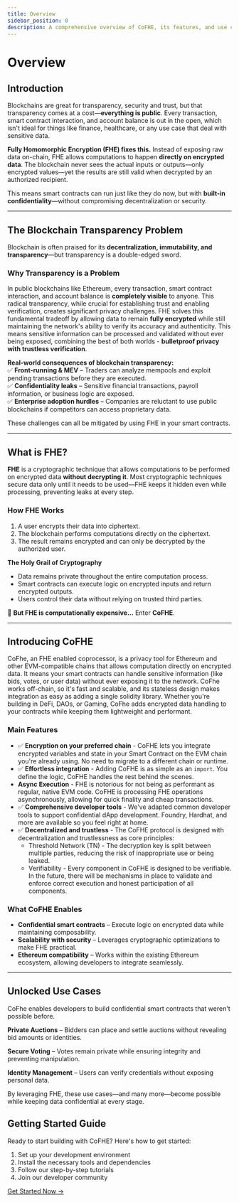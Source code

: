 ```yaml
---
title: Overview
sidebar_position: 0
description: A comprehensive overview of CoFHE, its features, and use cases
---
```


# **Overview**


## **Introduction**

Blockchains are great for transparency, security and trust, but that transparency comes at a cost—**everything is public**. Every transaction, smart contract interaction, and account balance is out in the open, which isn't ideal for things like finance, healthcare, or any use case that deal with sensitive data.

**Fully Homomorphic Encryption (FHE) fixes this.** Instead of exposing raw data on-chain, FHE allows computations to happen **directly on encrypted data**. The blockchain never sees the actual inputs or outputs—only encrypted values—yet the results are still valid when decrypted by an authorized recipient.

This means smart contracts can run just like they do now, but with **built-in confidentiality**—without compromising decentralization or security.


---


## **The Blockchain Transparency Problem**

Blockchain is often praised for its **decentralization, immutability, and transparency**—but transparency is a double-edged sword.


### **Why Transparency is a Problem**

In public blockchains like Ethereum, every transaction, smart contract interaction, and account balance is **completely visible** to anyone. This radical transparency, while crucial for establishing trust and enabling verification, creates significant privacy challenges. FHE solves this fundamental tradeoff by allowing data to remain **fully encrypted** while still maintaining the network's ability to verify its accuracy and authenticity. This means sensitive information can be processed and validated without ever being exposed, combining the best of both worlds - **bulletproof privacy with trustless verification**.

**Real-world consequences of blockchain transparency:** \
 ✅ **Front-running & MEV** – Traders can analyze mempools and exploit pending transactions before they are executed. \
 ✅ **Confidentiality leaks** – Sensitive financial transactions, payroll information, or business logic are exposed. \
 ✅ **Enterprise adoption hurdles** – Companies are reluctant to use public blockchains if competitors can access proprietary data.

These challenges can all be mitigated by using FHE in your smart contracts.


---


## **What is FHE?**

**FHE** is a cryptographic technique that allows computations to be performed on encrypted data **without decrypting it**. Most cryptographic techniques secure data only until it needs to be used—FHE keeps it hidden even while processing, preventing leaks at every step.


### **How FHE Works**



1. A user encrypts their data into ciphertext.
2. The blockchain performs computations directly on the ciphertext.
3. The result remains encrypted and can only be decrypted by the authorized user.

**The Holy Grail of Cryptography**



* Data remains private throughout the entire computation process.
* Smart contracts can execute logic on encrypted inputs and return encrypted outputs.
* Users control their data without relying on trusted third parties.

🔐 **But FHE is computationally expensive...** Enter **CoFHE**.


---


## **Introducing CoFHE**

CoFhe, an FHE enabled coprocessor, is a privacy tool for Ethereum and other EVM-compatible chains that allows computation directly on encrypted data. It means your smart contracts can handle sensitive information (like bids, votes, or user data) without ever exposing it to the network. CoFhe works off-chain, so it's fast and scalable, and its stateless design makes integration as easy as adding a single solidity library. Whether you're building in DeFi, DAOs, or Gaming, CoFhe adds encrypted data handling to your contracts while keeping them lightweight and performant.


### **Main Features**

- ✅ **Encryption on your preferred chain** - CoFHE lets you integrate encrypted variables and state in your Smart Contract on the EVM chain you're already using. No need to migrate to a different chain or runtime.
-  ✅ **Effortless integration** - Adding CoFHE is as simple as an `import`. You define the logic, CoFHE handles the rest behind the scenes.
- **Async Execution** - FHE is notorious for not being as performant as regular, native EVM
  code. CoFHE is processing FHE operations asynchronously, allowing for
  quick finality and cheap transactions.
- ✅ **Comprehensive developer tools** - We've adapted common developer tools to support confidential dApp development. Foundry, Hardhat, and more are available so you feel right at home.
- ✅ **Decentralized and trustless** - The CoFHE protocol is designed with decentralization and trustlessness as core principles:
  - Threshold Network (TN) - The decryption key is split between multiple parties, reducing the risk of inappropriate use or being leaked.
  - Verifiability - Every component in CoFHE is designed to be verifiable. In the future,
    there will be mechanisms in place to validate and enforce correct execution and honest
    participation of all components.
    
### **What CoFHE Enables**

  * **Confidential smart contracts** – Execute logic on encrypted data while maintaining composability. 
 * **Scalability with security** – Leverages cryptographic optimizations to make FHE practical. 
  * **Ethereum compatibility** – Works within the existing Ethereum ecosystem, allowing developers to integrate seamlessly.
---

## **Unlocked Use Cases**

CoFhe enables developers to build confidential smart contracts that weren't possible before.

 **Private Auctions** – Bidders can place and settle auctions without revealing bid amounts or identities.

**Secure Voting** – Votes remain private while ensuring integrity and preventing manipulation.

 **Identity Management** – Users can verify credentials without exposing personal data.

By leveraging FHE, these use cases—and many more—become possible while keeping data confidential at every stage.


## Getting Started Guide

Ready to start building with CoFHE? Here's how to get started:

1. Set up your development environment
2. Install the necessary tools and dependencies
3. Follow our step-by-step tutorials
4. Join our developer community

[Get Started Now →](/docs/devdocs/quick-start/index.md) 

